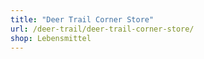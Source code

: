 ```yaml
---
title: "Deer Trail Corner Store"
url: /deer-trail/deer-trail-corner-store/
shop: Lebensmittel
---
```

